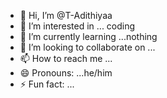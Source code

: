 - 👋 Hi, I’m @T-Adithiyaa
- 👀 I’m interested in ... coding
- 🌱 I’m currently learning ...nothing
- 💞️ I’m looking to collaborate on ...
- 📫 How to reach me ...
- 😄 Pronouns: ...he/him
- ⚡ Fun fact: ...

<!---
T-Adithiyaa/T-Adithiyaa is a ✨ special ✨ repository because its `README.md` (this file) appears on your GitHub profile.
You can click the Preview link to take a look at your changes.
--->
